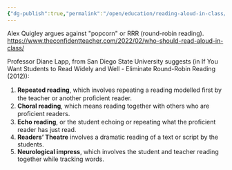 ```yaml
---
{"dg-publish":true,"permalink":"/open/education/reading-aloud-in-class/"}
---
```





Alex Quigley argues against "popcorn" or RRR (round-robin reading). https://www.theconfidentteacher.com/2022/02/who-should-read-aloud-in-class/

Professor Diane Lapp, from San Diego State University suggests (in  If You Want Students to Read Widely and Well - Eliminate Round-Robin Reading (2012)):

1.  **Repeated reading**, which involves repeating a reading modelled ﬁrst by the teacher or another proﬁcient reader.
2.  **Choral reading**, which means reading together with others who are proﬁcient readers.
3.  **Echo reading**, or the student echoing or repeating what the proﬁcient reader has just read.
4.  **Readers’ Theatre** involves a dramatic reading of a text or script by the students.
5.  **Neurological impress**, which involves the student and teacher reading together while tracking words.

